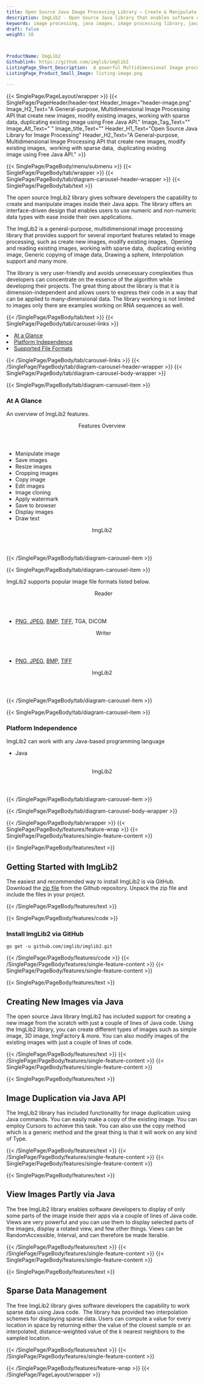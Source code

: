 ```yaml
---
title: Open Source Java Image Processing Library – Create & Manipulate Images
description: ImgLib2 - Open Source Java library that enables software developers to create new images, manipulate & duplicate existing images, working with sparse data & more.
keywords: image processing, java images, image processing library, java PNG API, Java JPG, Java image API, Java Image creation, Modify images, Image filtering API, Java  fade image , image filtering  API, image animation, 3d image  rendering, plasma effect, manipulate image,  duplicate images, working with sparse data
draft: false
weight: 10



ProductName: ImgLib2
Githublink: https://github.com/imglib/imglib2
ListingPage_Short_Description:  A powerful Multidimensional Image processing Java API that create new images, modify existing images, duplicating existing image and much more.
ListingPage_Product_Small_Image: listing-image.png 

---
```


{{< SinglePage/PageLayout/wrapper >}}
{{< SinglePage/PageHeader/header-text
Header_Image="header-image.png"
Image_H2_Text="A General-purpose, Multidimensional Image Processing API that create new images, modify existing images,  working with sparse data,  duplicating existing image using Free Java API."
Image_Tag_Text=""
Image_Alt_Text=" "
Image_title_Text=""
Header_H1_Text="Open Source Java Library for Image Processing"
Header_H2_Text="A General-purpose, Multidimensional Image Processing API that create new images, modify existing images,  working with sparse data,  duplicating existing image using Free Java API." >}}

{{< SinglePage/PageBody/menu/submenu >}}
{{< SinglePage/PageBody/tab/wrapper >}}
{{< SinglePage/PageBody/tab/diagram-carousel-header-wrapper >}}
{{< SinglePage/PageBody/tab/text >}}



<p>The open source ImgLib2 library gives software developers the capability to create and manipulate images inside their Java apps. The library offers an interface-driven design that enables users to use numeric and non-numeric data types with ease inside their own applications.</p>
<p>The ImgLib2 is a general-purpose, multidimensional image processing library that provides support for several important features related to image processing, such as create new images, modify existing images,  Opening and reading existing images, working with sparse data,  duplicating existing image, Generic copying of image data, Drawing a sphere, Interpolation support and many more.</p>
<p>The library is very user-friendly and avoids unnecessary complexities thus developers can concentrate on the essence of the algorithm while developing their projects. The great thing about the library is that it is dimension-independent and allows users to express their code in a way that can be applied to many-dimensional data. The library working is not limited to images only there are examples working on RNA sequences as well.</p>

{{< /SinglePage/PageBody/tab/text >}}
{{< SinglePage/PageBody/tab/carousel-links >}}

<li data-target="#diagramcarousel" data-slide-to="0"><a href="#">At a Glance</a></li>
<li data-target="#diagramcarousel" data-slide-to="2"><a href="#">Platform Independence</a></li>
<li data-target="#diagramcarousel" data-slide-to="1"><a class="activetab" href="#">Supported File Formats</a></li>


{{< /SinglePage/PageBody/tab/carousel-links >}}
{{< /SinglePage/PageBody/tab/diagram-carousel-header-wrapper >}}
{{< SinglePage/PageBody/tab/diagram-carousel-body-wrapper >}}

{{< SinglePage/PageBody/tab/diagram-carousel-item >}}
<h3>At A Glance</h3>
<p>An overview of ImgLib2 features.</p>
<div class="diagram1 d1-poi">
<div class="d1-row">
<div class="d1-col d1-right"><header>Features Overview</header>
<ul>
<li>Manipulate image</li>
<li>Save images</li>
<li>Resize images</li>
<li>Cropping images</li>
<li>Copy image</li>
<li>Edit images</li>
<li>Image cloning</li>
<li>Apply watermark</li>
<li>Save to browser</li>
<li>Display images</li>
<li>Draw text</li>
</ul>
</div>
<!--/left--></div>
<div class="d1-logo" style="border: none;"><!--<img src='listing-image.png' alt="Compression APIs for .NET" />--><header>ImgLib2</header><footer><small></small></footer></div>
<!--/logo--></div>
<!--/diagram1-->
{{< /SinglePage/PageBody/tab/diagram-carousel-item >}}

{{< SinglePage/PageBody/tab/diagram-carousel-item >}}
<p>ImgLib2 supports popular image file formats listed below.</p>
<div class="diagram1 d2  d1-poi">
<div class="d1-row">
<div class="d1-col d1-left"><header><i class="fa fa-arrows-v "> </i> Reader</header>
<ul>
<li><a href="https://docs.fileformat.com/image/png/">PNG</a>,<a href="https://docs.fileformat.com/image/jpeg/"> JPEG</a>, <a href="https://docs.fileformat.com/image/bmp/">BMP</a>, <a href="https://docs.fileformat.com/image/tiff/">TIFF</a>, TGA, DICOM</li>
</ul>
</div>
<!--/left-->
<div class="d1-col d1-right"><header><i class="fa  fa-long-arrow-down"> </i> Writer</header>
<ul>
<li><a href="https://docs.fileformat.com/image/png/">PNG</a>,<a href="https://docs.fileformat.com/image/jpeg/"> JPEG</a>, <a href="https://docs.fileformat.com/image/bmp/">BMP</a>, <a href="https://docs.fileformat.com/image/tiff/">TIFF</a></li>
</ul>
</div>
<!--/right--></div>
<!--/row-->
<div class="d1-logo" style="border: none;"><!--<img src='listing-image.png' alt="Compression APIs for .NET" />--><header>ImgLib2</header><footer><small></small></footer></div>
<!--/logo--></div>
<!--/diagram2-->
{{< /SinglePage/PageBody/tab/diagram-carousel-item >}}

{{< SinglePage/PageBody/tab/diagram-carousel-item >}}
<h3>Platform Independence</h3>
<p>ImgLib2 can work with any Java-based programming language</p>
<div class="diagram1 d1-poi">
<div class="d1-row">
<div class="d1-col d1-left">
<ul>
<li>Java</li>
</ul>
</div>
<!--/left-->
<div class="d1-col d1-right"> </div>
<!--/right--></div>
<!--/row-->
<div class="d1-logo" style="border: none;"><!--<img src='listing-image.png' alt="Compression APIs for .NET" />--><header>ImgLib2</header><footer><small></small></footer></div>
<!--/logo--></div>
<!--/diagram2 -->
{{< /SinglePage/PageBody/tab/diagram-carousel-item >}}

{{< /SinglePage/PageBody/tab/diagram-carousel-body-wrapper >}}

{{< /SinglePage/PageBody/tab/wrapper >}}
{{< SinglePage/PageBody/features/feature-wrap >}}
{{< SinglePage/PageBody/features/single-feature-content >}}

{{< SinglePage/PageBody/features/text >}}
<h2 class="h2title">Getting Started with ImgLib2</h2>
<p>The easiest and recommended way to install ImgLib2 is via GitHub. Download the <a href="https://github.com/imglib/imglib2/archive/master.zip">zip file</a> from the Github repository. Unpack the zip file and include the files in your project.</p>
{{< /SinglePage/PageBody/features/text >}}

{{< SinglePage/PageBody/features/code >}}
<h3><strong>Install ImgLib2 via GitHub</strong></h3>
<pre><code class="html">go get -u github.com/imglib/imglib2.git </code></pre>


{{< /SinglePage/PageBody/features/code >}}
{{< /SinglePage/PageBody/features/single-feature-content >}}
{{< SinglePage/PageBody/features/single-feature-content >}}

{{< SinglePage/PageBody/features/text >}}
<h2 class="h2title">Creating New Images via Java</h2>
<p>The open source Java library ImgLib2 has included support for creating a new image from the scratch with just a couple of lines of Java code. Using the ImgLib2 library, you can create different types of images such as simple image, 3D image, ImgFactory & more. You can also modify images of the existing images with just a couple of lines of code.</p>

{{< /SinglePage/PageBody/features/text >}}
{{< /SinglePage/PageBody/features/single-feature-content >}}
{{< SinglePage/PageBody/features/single-feature-content >}}

{{< SinglePage/PageBody/features/text >}}
<h2 class="h2title">Image Duplication via Java API</h2>
<p>The ImgLib2 library has included functionality for image duplication using Java commands. You can easily make a copy of the existing image. You can employ Cursors to achieve this task. You can also use the copy method which is a generic method and the great thing is that it will work on any kind of Type.</p>

{{< /SinglePage/PageBody/features/text >}}
{{< /SinglePage/PageBody/features/single-feature-content >}}
{{< SinglePage/PageBody/features/single-feature-content >}}

{{< SinglePage/PageBody/features/text >}}
<h2 class="h2title">View Images Partly via Java</h2>
<p>The free ImgLib2 library enables software developers to display of only some parts of the image inside their apps via a couple of lines of Java code. Views are very powerful and you can use them to display selected parts of the images, display a rotated view, and few other things. Views can be RandomAccessible, Interval, and can therefore be made Iterable.</p>

{{< /SinglePage/PageBody/features/text >}}
{{< /SinglePage/PageBody/features/single-feature-content >}}
{{< SinglePage/PageBody/features/single-feature-content >}}

{{< SinglePage/PageBody/features/text >}}
<h2 class="h2title">Sparse Data Management</h2>
<p>The free ImgLib2 library gives software developers the capability to work sparse data using Java code.  The library has provided two interpolation schemes for displaying sparse data. Users can compute a value for every location in space by returning either the value of the closest sample or an interpolated, distance-weighted value of the <em>k</em> nearest neighbors to the sampled location.</p>

{{< /SinglePage/PageBody/features/text >}}
{{< /SinglePage/PageBody/features/single-feature-content >}}

{{< /SinglePage/PageBody/features/feature-wrap >}}
{{< /SinglePage/PageLayout/wrapper >}}